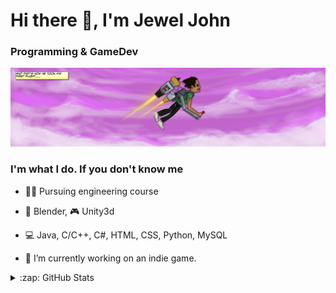 # Hi there 👋, I'm Jewel John
### Programming & GameDev
![Programming & GameDev](https://github.com/jewelvjohn/jewelvjohn/blob/main/Jetpack.jpg)

### I'm what I do. If you don't know me 
- 👨‍🔧 Pursuing engineering course
- 🚀 Blender, 🎮 Unity3d
- 💻 Java, C/C++, C#, HTML, CSS, Python, MySQL

- 🔭 I’m currently working on an indie game. 

<details>
  <summary>:zap: GitHub Stats</summary>

  <img align="left" alt="jewelvjohn's GitHub Stats" src="https://github-readme-stats-jewelvjohn.vercel.app/api?username=jewelvjohn&show_icons=true&hide_border=false&title_color=ff652f&icon_color=FFE400&bg_color=09131B&text_color=ffffff&border_color=0c1a25" />

</details>
